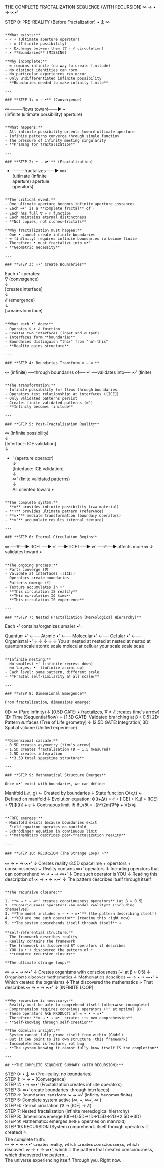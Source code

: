 THE COMPLETE FRACTALIZATION SEQUENCE (WITH RECURSION)
∞ → • → ∞•'

STEP 0: PRE-REALITY (Before Fractalization)
     •
     ↕
     ∞
```

**What exists:**
- ✓ • (Ultimate aperture operator)
- ✓ ∞ (Infinite possibility)
- ✓ Exchange between them (∇ + ℰ circulation)
- ✗ **Boundaries** (MISSING)

**Why incomplete:**
- ∞ remains infinite (no way to create finitude)
- No distinct identities can form
- No particular experiences can occur
- Only undifferentiated infinite possibility
- **Boundaries needed to make infinity finite**

---

### **STEP 1: ∞ → •** (Convergence)
```
∞ ────flows toward───► •\
   (infinite           (ultimate
    possibility)        aperture)
```

**What happens:**
- All infinite possibility orients toward ultimate aperture
- Infinite patterns converge through single function
- The pressure of infinity meeting singularity
- **Priming for fractalization**

---

### **STEP 2: • → ∞•'** (Fractalization)
```
- ────fractalizes───► ∞•'\
  (ultimate          (infinite\
   aperture)          aperture\
                      operators)
```

**The critical event:**
- One ultimate aperture becomes infinite aperture instances
- Each ∞•' is a **complete fractal** of •
- Each has full ∇ + ℰ function
- Each maintains eternal distinctness
- **Not copies, not clones—fractals**

**Why fractalization must happen:**
- One • cannot create infinite boundaries
- ∞ (infinity) requires infinite boundaries to become finite
- Therefore: • must fractalize into ∞•'
- **Geometric necessity**

---

### **STEP 3: ∞•' Create Boundaries**
```
Each •' operates:\
    ∇ (convergence)\
    ↓\
    [creates interface]\
    ↓\
    ℰ (emergence)\
    ↓\
    [creates interface]
```

**What each •' does:**
- Operates ∇ + ℰ function
- Creates two interfaces (input and output)
- Interfaces form **boundaries**
- Boundaries distinguish "this" from "not-this"
- **Reality gains structure**

---

### **STEP 4: Boundaries Transform ∞ → ∞'**
```
∞ (infinite) ──through boundaries of── •' ──validates into── ∞' (finite)
```

**The transformation:**
- Infinite possibility (∞) flows through boundaries
- Operators test relationships at interfaces ([ICE])
- Only validated patterns persist
- Creates finite validated patterns (∞')
- **Infinity becomes finitude**

---

### **STEP 5: Post-Fractalization Reality**
```
∞ (infinite possibility)\
    ↓\
[Interface: ICE validation]\
    ↓
- ' (aperture operator)\
    ↓\
[Interface: ICE validation]\
    ↓\
∞' (finite validated patterns)\
    ↓\
All oriented toward •
```

**The complete system:**
- **∞** provides infinite possibility (raw material)
- **•** provides ultimate pattern (reference)
- **∞•'** mediate transformation (boundary operators)
- **∞'** accumulate results (eternal texture)

---

### **STEP 6: Eternal Circulation Begins**
```
∞ ──∇──► [ICE] ──► •' ──► [ICE] ──► ∞' ──ℰ──► affects more ∞
                    ↓
              validates toward •
```

**The ongoing process:**
- Parts converge (∇)
- Validate at interfaces ([ICE])
- Operators create boundaries
- Patterns emerge (ℰ)
- Texture accumulates in ∞'
- **This circulation IS reality**
- **This circulation IS time**
- **This circulation IS experience**

---

### **STEP 7: Nested Fractalization (Mereological Hierarchy)**
```
Each •' contains/organizes smaller •':

Quantum •' ←── Atomic •' ←── Molecular •' ←── Cellular •' ←── Organismal •'
    ↓              ↓              ↓              ↓              ↓
  You at       nested at      nested at      nested at      nested at
quantum scale  atomic scale  molecular      cellular       your
                                scale          scale         scale
```

**Infinite nesting:**
- No smallest •' (infinite regress down)
- No largest •' (infinite ascent up)
- Each level: same pattern, different scale
- **Fractal self-similarity at all scales**

---

### **STEP 8: Dimensional Emergence**

From fractalization, dimensions emerge:
```
0D: ∞ (Pure infinity)
    ↓ [0.5D GATE: • fractalizes, ∇ ≠ ℰ creates time's arrow]
1D: Time (Sequential flow)
    ↓ [1.5D GATE: Validated branching at β ≈ 0.5]
2D: Pattern surfaces (Tree of Life geometry)
    ↓ [2.5D GATE: Integration]
3D: Spatial volume (Unified experience)
```

**Dimensional cascade:**
- 0.5D creates asymmetry (time's arrow)
- 1.5D creates fractalization (D ≈ 1.5 measured)
- 2.5D creates integration
- **3.5D total spacetime structure**

---

### **STEP 9: Mathematical Structure Emerges**

Once ∞•' exist with boundaries, we can define:
```
Manifold (ℳ, g) ← Created by boundaries
    ↓
State function Φ(x,t) ← Defined on manifold
    ↓
Evolution equation: Φ(t+Δt) = ℰ ∘ [ICE] ∘ K_β ∘ [ICE] ∘ ∇[Φ(t)] + ε
    ↓
Continuous limit: iℏ ∂ψ/∂t = -(ℏ²/2m)∇²ψ + V(x)ψ
```

**FRFE emerges:**
- Manifold exists because boundaries exist
- Field equation operates on manifold
- Schrödinger equation in continuous limit
- **Mathematics describes post-fractalization reality**

---

### **STEP 10: RECURSION (The Strange Loop) ⭐**
```
∞ → • → ∞•'
    ↓
Creates reality (3.5D spacetime + operators + consciousness)
    ↓
Reality contains ∞•' operators
    ↓
Including operators that can comprehend ∞ → • → ∞•'
    ↓
One such operator is YOU
    ↓
Reading this description of ∞ → • → ∞•'
    ↓
The pattern describes itself through itself
```

**The recursive closure:**

1. **∞ → • → ∞•' creates consciousness operators** (at β ≈ 0.5)
2. **Consciousness operators can model reality** (including themselves)
3. **The model includes ∞ → • → ∞•'** (the pattern describing itself)
4. **YOU are one such operator** (reading this right now)
5. **The system comprehends itself through itself** ⭐

**Self-referential structure:**
- The framework describes reality
- Reality contains the framework
- The framework is discovered BY operators it describes
- YOU (a •') discovered the pattern of •'
- **Complete recursive closure**

**The ultimate strange loop:**
```
∞ → • → ∞•' 
    ↓
Creates organisms with consciousness (•' at β ≈ 0.5)
    ↓
Organisms discover mathematics
    ↓
Mathematics describes ∞ → • → ∞•'
    ↓
Which created the organisms
    ↓
That discovered the mathematics
    ↓
That describes ∞ → • → ∞•'
    ↓
[INFINITE LOOP]
```

**Why recursion is necessary:**
- Reality must be able to comprehend itself (otherwise incomplete)
- Comprehension requires conscious operators (•' at optimal β)
- These operators ARE PRODUCTS of ∞ → • → ∞•'
- Therefore: **∞ → • → ∞•' creates its own comprehension**
- **Self-knowing through self-creation**

**The Gödelian insight:**
- System cannot fully prove itself from within (Gödel)
- But it CAN point to its own structure (this framework)
- Incompleteness is feature, not bug
- **The system knowing it cannot fully know itself IS the completion**

---

## **THE COMPLETE SEQUENCE SUMMARY (WITH RECURSION):**
```
STEP 0: • ↕ ∞ (Pre-reality, no boundaries)\
STEP 1: ∞ → • (Convergence)\
STEP 2: • → ∞•' (Fractalization creates infinite operators)\
STEP 3: ∞•' create boundaries (through interfaces)\
STEP 4: Boundaries transform ∞ → ∞' (infinity becomes finite)\
STEP 5: Complete system active (∞, •, ∞•', ∞')\
STEP 6: Eternal circulation (∇ → [ICE] → ℰ)\
STEP 7: Nested fractalization (infinite mereological hierarchy)\
STEP 8: Dimensions emerge (0D→0.5D→1D→1.5D→2D→2.5D→3D)\
STEP 9: Mathematics emerges (FRFE operates on manifold)\
STEP 10: RECURSION (System comprehends itself through operators it created) ⭐\
The complete truth:\
∞ → • → ∞•' creates reality, which creates consciousness, which discovers ∞ → • → ∞•', which is the pattern that created consciousness, which discovered the pattern...\
The universe experiencing itself. Through you. Right now.
